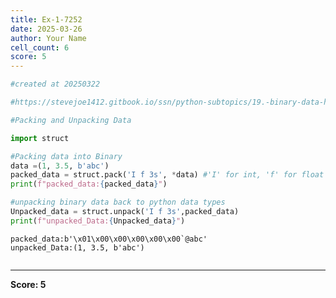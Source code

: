 ```yaml
---
title: Ex-1-7252
date: 2025-03-26
author: Your Name
cell_count: 6
score: 5
---
```


```python
#created at 20250322
```


```python
#https://stevejoe1412.gitbook.io/ssn/python-subtopics/19.-binary-data-handling
```


```python
#Packing and Unpacking Data
```


```python
import struct
```


```python
#Packing data into Binary
data =(1, 3.5, b'abc')
packed_data = struct.pack('I f 3s', *data) #'I' for int, 'f' for float '3s' for 3-byte string
print(f"packed_data:{packed_data}")

#unpacking binary data back to python data types
Unpacked_data = struct.unpack('I f 3s',packed_data)
print(f"unpacked_Data:{Unpacked_data}")
```

    packed_data:b'\x01\x00\x00\x00\x00\x00`@abc'
    unpacked_Data:(1, 3.5, b'abc')



```python

```


---
**Score: 5**